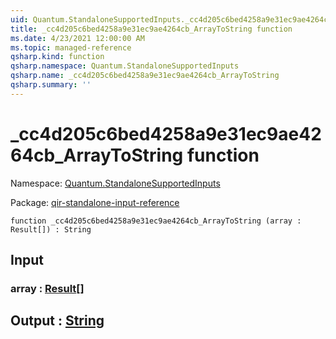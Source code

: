 ```yaml
---
uid: Quantum.StandaloneSupportedInputs._cc4d205c6bed4258a9e31ec9ae4264cb_ArrayToString
title: _cc4d205c6bed4258a9e31ec9ae4264cb_ArrayToString function
ms.date: 4/23/2021 12:00:00 AM
ms.topic: managed-reference
qsharp.kind: function
qsharp.namespace: Quantum.StandaloneSupportedInputs
qsharp.name: _cc4d205c6bed4258a9e31ec9ae4264cb_ArrayToString
qsharp.summary: ''
---
```


# _cc4d205c6bed4258a9e31ec9ae4264cb_ArrayToString function

Namespace: [Quantum.StandaloneSupportedInputs](xref:Quantum.StandaloneSupportedInputs)

Package: [qir-standalone-input-reference](https://nuget.org/packages/qir-standalone-input-reference)




```qsharp
function _cc4d205c6bed4258a9e31ec9ae4264cb_ArrayToString (array : Result[]) : String
```


## Input

### array : [Result](xref:microsoft.quantum.qsharp.valueliterals#result-literal)[]





## Output : [String](xref:microsoft.quantum.qsharp.valueliterals#string-literals)

